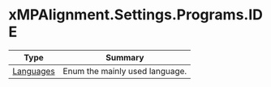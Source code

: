 ﻿
# xMPAlignment.Settings.Programs.IDE

|Type|Summary|
|----|-------|
|[Languages](./Languages.md)|Enum the mainly used language.|

